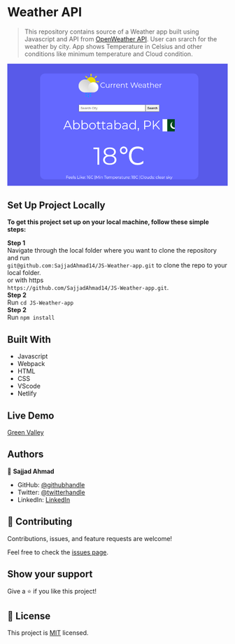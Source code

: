 # Weather API 

> This repository contains source of a Weather app built using Javascript and API from <a href = 'https://openweathermap.org/'>OpenWeather API</a>.
 User can srarch for the weather by city.
 App shows Temperature in Celsius and other conditions like minimum temperature and Cloud condition.

![screenshot](./src/images/weather-app.png)

## Set Up Project Locally

**To get this project set up on your local machine, follow these simple steps:**

**Step 1**<br>
Navigate through the local folder where you want to clone the repository and run<br>
`git@github.com:SajjadAhmad14/JS-Weather-app.git` to clone the repo to your local folder.<br>
or with https<br>
`https://github.com/SajjadAhmad14/JS-Weather-app.git`.<br>
**Step 2**<br>
Run `cd JS-Weather-app`<br>
**Step 2**<br>
Run `npm install`<br>

## Built With

- Javascript
- Webpack
- HTML
- CSS
- VScode
- Netlify

## Live Demo

<a href = 'https://greenontop.netlify.app/' target = 'blank'>Green Valley</a>

## Authors

👤 **Sajjad Ahmad**

- GitHub: [@githubhandle](https://github.com/SajjadAhmad14)
- Twitter: [@twitterhandle](https://twitter.com/Sajjad_Ahmad14)
- LinkedIn: [LinkedIn](https://www.linkedin.com/in/sajjadahmad14)

## 🤝 Contributing

Contributions, issues, and feature requests are welcome!

Feel free to check the [issues page](https://github.com/SajjadAhmad14/Js-Resturant-Page/issues).

## Show your support

Give a ⭐️ if you like this project!

## 📝 License

This project is [MIT](lic.url) licensed.